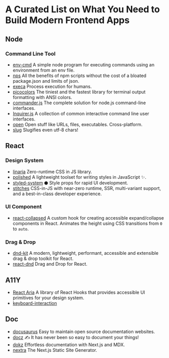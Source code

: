 # A Curated List on What You Need to Build Modern Frontend Apps

## Node
### Command Line Tool
- [env-cmd](https://github.com/toddbluhm/env-cmd) A simple node program for executing commands using an environment from an env file.
- [nps](https://github.com/sezna/nps) All the benefits of npm scripts without the cost of a bloated package.json and limits of json.
- [execa](https://github.com/sindresorhus/execa) Process execution for humans.
- [picocolors](https://github.com/alexeyraspopov/picocolors) The tiniest and the fastest library for terminal output formatting with ANSI colors.
- [commander.js](https://github.com/tj/commander.js) The complete solution for node.js command-line interfaces.
- [Inquirer.js](https://github.com/SBoudrias/Inquirer.js/) A collection of common interactive command line user interfaces.
- [open](https://github.com/sindresorhus/open) Open stuff like URLs, files, executables. Cross-platform.
- [slug](https://github.com/Trott/slug) Slugifies even utf-8 chars!

## React
### Design System
- [linaria](https://github.com/callstack/linaria) Zero-runtime CSS in JS library.
- [polished](https://github.com/styled-components/polished) A lightweight toolset for writing styles in JavaScript ✨.
- [styled-system](https://github.com/styled-system/styled-system) ⬢ Style props for rapid UI development.
- [stitches](https://github.com/modulz/stitches) CSS-in-JS with near-zero runtime, SSR, multi-variant support, and a best-in-class developer experience.

### UI Component
- [react-collapsed](https://github.com/roginfarrer/react-collapsed) A custom hook for creating accessible expand/collapse components in React. Animates the height using CSS transitions from `0` to `auto`.

### Drag & Drop
- [dnd-kit](https://dndkit.com/) A modern, lightweight, performant, accessible and extensible drag & drop toolkit for React.
- [react-dnd](https://react-dnd.github.io/react-dnd) Drag and Drop for React.

## A11Y
- [React Aria](https://react-spectrum.adobe.com/react-aria/index.html) A library of React Hooks that provides accessible UI primitives for your design system.
- [keyboard-interaction](https://www.w3.org/TR/wai-aria-practices-1.1/#keyboard-interaction-19)

## Doc
- [docusaurus](https://docusaurus.io/) Easy to maintain open source documentation websites.
- [docz](https://docz.site/) ✍ It has never been so easy to document your things!
- [dokz](https://dokz.vercel.app/docs) Effortless documentation with Next.js and MDX.
- [nextra](https://nextra.vercel.app/) The Next.js Static Site Generator.

